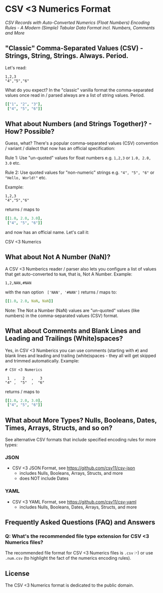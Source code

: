 # CSV <3 Numerics Format

_CSV Records with Auto-Converted Numerics (Float Numbers) Encoding Rules - A Modern (Simple) Tabular Data Format incl. Numbers, Comments and More_



## "Classic" Comma-Separated Values (CSV) - Strings, String, Strings. Always. Period.

Let's read:

```
1,2,3
"4","5","6"
```

What do you expect? In the "classic" vanilla format
the comma-separated values once read in / parsed
always are a list of string values. Period.

``` yaml
[["1", "2", "3"],
 ["4", "5", "6"]]
```


## What about Numbers (and Strings Together)? - How? Possible?

Guess, what? There's a popular comma-separated values (CSV)
convention / variant / dialect
that now has an official specification:

Rule 1: Use "un-quoted" values for float numbers e.g. `1,2,3` or `1.0, 2.0, 3.0` etc.

Rule 2: Use quoted values for "non-numeric" strings e.g. `"4", "5", "6"` or `"Hello, World!"` etc.


Example:

```
1,2,3
"4","5","6"
```

returns / maps to

``` yaml
[[1.0, 2.0, 3.0],
 ["4", "5", "6"]]
```

and now has an official name. Let's call it:

CSV <3 Numerics 





## What about Not A Number (NaN)?

A CSV <3 Numberics reader / parser also lets you configure a list of values
that get auto-converted to `NaN`, that is, Not A Number.
Example:

```
1,2,NAN,#NAN
```

with the nan option ` ['NAN', '#NAN']`
returns / maps to:

``` yaml
[[1.0, 2.0, NaN, NaN]]
```

Note: The Not a Number (NaN) values are "un-quoted" values (like numbers)
in the comma-separated values (CSV) format.



## What about Comments and Blank Lines and Leading and Trailings (White)spaces?

Yes, in CSV <3 Numberics you can use comments (starting with `#`) and blank lines
and leading and trailing (white)spaces - they all will get skipped and trimmed automatically.
Example:

``` 
# CSV <3 Numerics

 1  ,   2   ,   3
"4" ,  "5"  ,  "6"
```

returns / maps to

``` yaml
[[1.0, 2.0, 3.0],
 ["4", "5", "6"]]
```



## What about More Types? Nulls, Booleans, Dates, Times, Arrays, Structs, and so on?

See alternative CSV formats that include specified encoding rules for more types:

### JSON

- CSV <3 JSON Format, see <https://github.com/csv11/csv-json>
  - includes Nulls, Booleans, Arrays, Structs, and more
  - does NOT include Dates

### YAML

- CSV <3 YAML Format, see <https://github.com/csv11/csv-yaml>
  - includes Nulls, Booleans, Dates, Arrays, Structs, and more





## Frequently Asked Questions (FAQ) and Answers

### Q: What's the recommended file type extension for CSV <3 Numerics files?

The recommended file format for CSV <3 Numerics files is `.csv` :-) or use `.num.csv` (to highlight 
the fact of the numerics encoding rules).





## License

The CSV <3 Numerics format is dedicated to the public domain.


